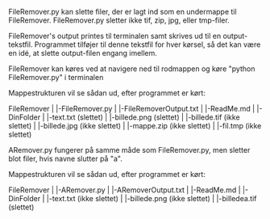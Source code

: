 FileRemover.py kan slette filer, der er lagt ind som en undermappe til FileRemover. FileRemover.py sletter ikke tif, zip, jpg, eller tmp-filer.

FileRemover's output printes til terminalen samt skrives ud til en output-tekstfil. Programmet tilføjer til denne tekstfil for hver kørsel, så det kan være en idé, at slette output-filen engang imellem.

FileRemover kan køres ved at navigere ned til rodmappen og køre "python FileRemover.py" i terminalen

Mappestrukturen vil se sådan ud, efter programmet er kørt:

FileRemover
|
|-FileRemover.py
|
|-FileRemoverOutput.txt
|
|-ReadMe.md
|
|-DinFolder
    |
    |-text.txt (slettet)
    |
    |-billede.png (slettet)
    |
    |-billede.tif (ikke slettet)
    |
    |-billede.jpg (ikke slettet)
    |
    |-mappe.zip (ikke slettet)
    |
    |-fil.tmp (ikke slettet)

ARemover.py fungerer på samme måde som FileRemover.py, men sletter blot filer, hvis navne slutter på "a".

Mappestrukturen vil se sådan ud, efter programmet er kørt:

FileRemover
|
|-ARemover.py
|
|-ARemoverOutput.txt
|
|-ReadMe.md
|
|-DinFolder
    |
    |-text.txt (ikke slettet)
    |
    |-billede.png (ikke slettet)
    |
    |-billedea.tif (slettet)
